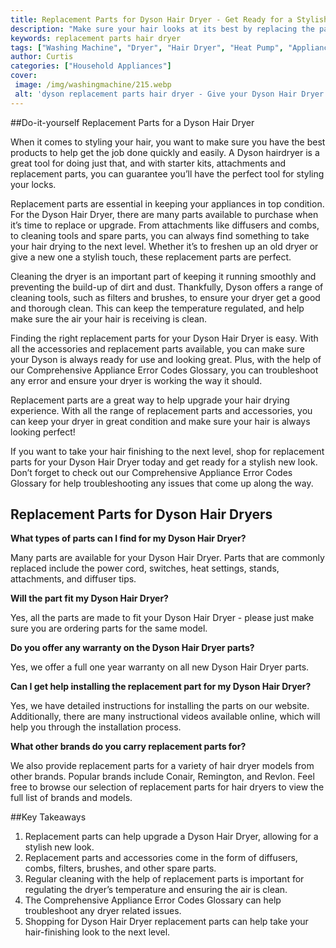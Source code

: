 ```yaml
---
title: Replacement Parts for Dyson Hair Dryer - Get Ready for a Stylish New Look
description: "Make sure your hair looks at its best by replacing the parts of your Dyson hair dryer Get up-to-date tips and tricks for a stylish new look"
keywords: replacement parts hair dryer
tags: ["Washing Machine", "Dryer", "Hair Dryer", "Heat Pump", "Appliance Repair", "Laundry Appliances", "Appliance Parts"]
author: Curtis
categories: ["Household Appliances"]
cover: 
 image: /img/washingmachine/215.webp
 alt: 'dyson replacement parts hair dryer - Give your Dyson Hair Dryer a stylish new look with these replacement parts'
---
```

##Do-it-yourself Replacement Parts for a Dyson Hair Dryer

When it comes to styling your hair, you want to make sure you have the best products to help get the job done quickly and easily. A Dyson hairdryer is a great tool for doing just that, and with starter kits, attachments and replacement parts, you can guarantee you’ll have the perfect tool for styling your locks.

Replacement parts are essential in keeping your appliances in top condition. For the Dyson Hair Dryer, there are many parts available to purchase when it’s time to replace or upgrade. From attachments like diffusers and combs, to cleaning tools and spare parts, you can always find something to take your hair drying to the next level. Whether it’s to freshen up an old dryer or give a new one a stylish touch, these replacement parts are perfect.

Cleaning the dryer is an important part of keeping it running smoothly and preventing the build-up of dirt and dust. Thankfully, Dyson offers a range of cleaning tools, such as filters and brushes, to ensure your dryer get a good and thorough clean. This can keep the temperature regulated, and help make sure the air your hair is receiving is clean. 

Finding the right replacement parts for your Dyson Hair Dryer is easy. With all the accessories and replacement parts available, you can make sure your Dyson is always ready for use and looking great. Plus, with the help of our Comprehensive Appliance Error Codes Glossary, you can troubleshoot any error and ensure your dryer is working the way it should.

Replacement parts are a great way to help upgrade your hair drying experience. With all the range of replacement parts and accessories, you can keep your dryer in great condition and make sure your hair is always looking perfect! 

If you want to take your hair finishing to the next level, shop for replacement parts for your Dyson Hair Dryer today and get ready for a stylish new look. Don’t forget to check out our Comprehensive Appliance Error Codes Glossary for help troubleshooting any issues that come up along the way.

## Replacement Parts for Dyson Hair Dryers

**What types of parts can I find for my Dyson Hair Dryer?**

Many parts are available for your Dyson Hair Dryer. Parts that are commonly replaced include the power cord, switches, heat settings, stands, attachments, and diffuser tips. 

**Will the part fit my Dyson Hair Dryer?**

Yes, all the parts are made to fit your Dyson Hair Dryer - please just make sure you are ordering parts for the same model. 

**Do you offer any warranty on the Dyson Hair Dryer parts?**

Yes, we offer a full one year warranty on all new Dyson Hair Dryer parts. 

**Can I get help installing the replacement part for my Dyson Hair Dryer?**

Yes, we have detailed instructions for installing the parts on our website. Additionally, there are many instructional videos available online, which will help you through the installation process. 

**What other brands do you carry replacement parts for?**

We also provide replacement parts for a variety of hair dryer models from other brands. Popular brands include Conair, Remington, and Revlon. Feel free to browse our selection of replacement parts for hair dryers to view the full list of brands and models.

##Key Takeaways 
1. Replacement parts can help upgrade a Dyson Hair Dryer, allowing for a stylish new look.
2. Replacement parts and accessories come in the form of diffusers, combs, filters, brushes, and other spare parts.
3. Regular cleaning with the help of replacement parts is important for regulating the dryer’s temperature and ensuring the air is clean.
4. The Comprehensive Appliance Error Codes Glossary can help troubleshoot any dryer related issues.
5. Shopping for Dyson Hair Dryer replacement parts can help take your hair-finishing look to the next level.
